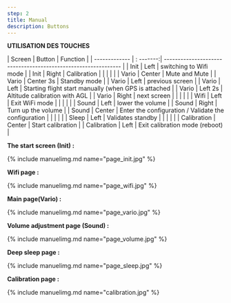 ```yaml
---
step: 2
title: Manual
description: Buttons
---
```


**UTILISATION DES TOUCHES**                                                                                       
 
| Screen        | Button    | Function                                                         |
| ------------- | : -------:| --------------------------------------------------------------   |
| Init          | Left      | switching to Wifi mode                                           |
| Init          | Right     | Calibration                                                      |
|               |           |                                                                  |
| Vario         | Center    | Mute and Mute                                                    |
| Vario         | Center 3s | Standby mode                                                     |
| Vario         | Left      | previous screen                                                  |
| Vario         | Left      | Starting flight start manually (when GPS is attached             |
| Vario         | Left 2s   | Altitude calibration with AGL                                    |
| Vario         | Right     | next screen                                                      |
|               |           |                                                                  |
| Wifi          | Left      | Exit WiFi mode                                                   |
|               |           |                                                                  |
| Sound         | Left      | lower the volume                                                 |
| Sound         | Right     | Turn up the volume                                               |
| Sound         | Center    | Enter the configuration / Validate the configuration             |
|               |           |                                                                  |
| Sleep         | Left      | Validates standby                                                |
|               |           |                                                                  |
| Calibration   | Center    | Start calibration                                                |
| Calibration   | Left      | Exit calibration mode (reboot)                                   |
 
	
**The start screen (Init) :**

{% include manuelimg.md name="page_init.jpg" %}

**Wifi page :**

{% include manuelimg.md name="page_wifi.jpg" %}

**Main page(Vario) :**

{% include manuelimg.md name="page_vario.jpg" %}

**Volume adjustment page (Sound) :**

{% include manuelimg.md name="page_volume.jpg" %}

**Deep sleep page :**

{% include manuelimg.md name="page_sleep.jpg" %}

**Calibration page  :**

{% include manuelimg.md name="calibration.jpg" %}
